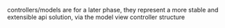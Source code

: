 controllers/models are for a later phase, they represent a more stable and extensible api solution, 
via the model view controller structure